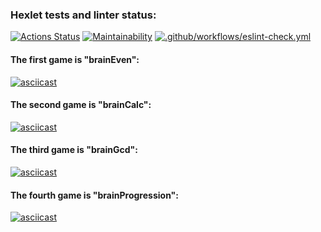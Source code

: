 ### Hexlet tests and linter status:

[![Actions Status](https://github.com/zhanybekzh/frontend-project-lvl1/workflows/hexlet-check/badge.svg)](https://github.com/zhanybekzh/frontend-project-lvl1/actions)
[![Maintainability](https://api.codeclimate.com/v1/badges/a99a88d28ad37a79dbf6/maintainability)](https://codeclimate.com/github/zhanybekzh/frontend-project-lvl1)
[![.github/workflows/eslint-check.yml](https://github.com/zhanybekzh/frontend-project-lvl1/actions/workflows/eslint-check.yml/badge.svg?event=push)](https://github.com/zhanybekzh/frontend-project-lvl1/actions/workflows/eslint-check.yml)
#### The first game is "brainEven":
[![asciicast](https://asciinema.org/a/1tziRBVbntZVFbK0ofYZcEysW.svg)](https://asciinema.org/a/1tziRBVbntZVFbK0ofYZcEysW)
#### The second game is "brainCalc":
[![asciicast](https://asciinema.org/a/DCg8eDqq8mHRD88PYWFcmV5fQ.svg)](https://asciinema.org/a/DCg8eDqq8mHRD88PYWFcmV5fQ)
#### The third game is "brainGcd":
[![asciicast](https://asciinema.org/a/noitK7tqBC7ril1kRho1GzT8n.svg)](https://asciinema.org/a/noitK7tqBC7ril1kRho1GzT8n)
#### The fourth game is "brainProgression":
[![asciicast](https://asciinema.org/a/JE2tSXqH79OQOlGKZFj1fOc7c.svg)](https://asciinema.org/a/JE2tSXqH79OQOlGKZFj1fOc7c)
